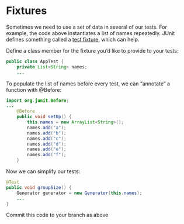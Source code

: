 # Fixtures

Sometimes we need to use a set of data in several of our tests. For example, the code above instantiates a list of names repeatedly. JUnit defines something called a [test fixture](https://github.com/junit-team/junit/wiki/Test-fixtures), which can help.

Define a class member for the fixture you’d like to provide to your tests:

```java
public class AppTest {
    private List<String> names;
    ...
```

To populate the list of names before every test, we can “annotate” a function with @Before:

```java
import org.junit.Before;
...
    @Before
    public void setUp() {
        this.names = new ArrayList<String>();
        names.add("a");
        names.add("b");
        names.add("c");
        names.add("d");
        names.add("e");
        names.add("f");
    }
```

Now we can simplify our tests:

```java
@Test
public void groupSize() {
    Generator generator = new Generator(this.names);
    ...
}
```

Commit this code to your branch as above
